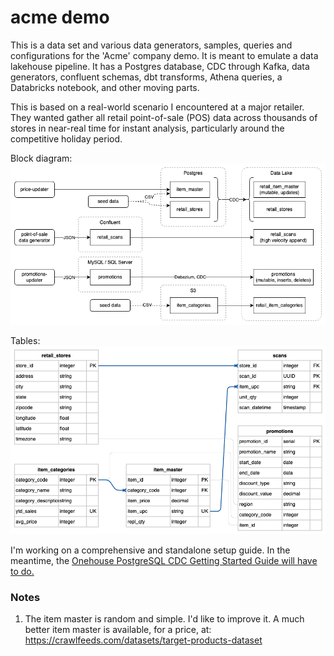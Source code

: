 # acme demo

This is a data set and various data generators, samples, queries and configurations for the 'Acme' company demo. It is meant to emulate a data lakehouse pipeline. It has a Postgres database, CDC through Kafka, data generators, confluent schemas, dbt transforms, Athena queries, a Databricks notebook, and other moving parts.

This is based on a real-world scenario I encountered at a major retailer. They wanted gather all retail point-of-sale (POS) data across thousands of stores in near-real time for instant analysis, particularly around the competitive holiday period.

Block diagram:
<picture>
<img alt="Architecture diagram" src="https://github.com/corourke/acme/blob/main/doc/images/diagrams-architecture.png?raw=true">
</picture>

Tables:
<picture>
<img alt="Table ER diagram" src="https://github.com/corourke/acme/blob/main/doc/images/diagrams-tables.png?raw=true">
</picture>

I'm working on a comprehensive and standalone setup guide. In the meantime, the <a href="https://github.com/corourke/acme/blob/1d030873fe3b34fdf62fbfecf17a6db049c0b7f1/doc/Onehouse_Postgres_CDC_Guide_2401.pdf">Onehouse PostgreSQL CDC Getting Started Guide will have to do.</a>

### Notes

1. The item master is random and simple. I'd like to improve it. A much better item master is available, for a price, at: https://crawlfeeds.com/datasets/target-products-dataset
